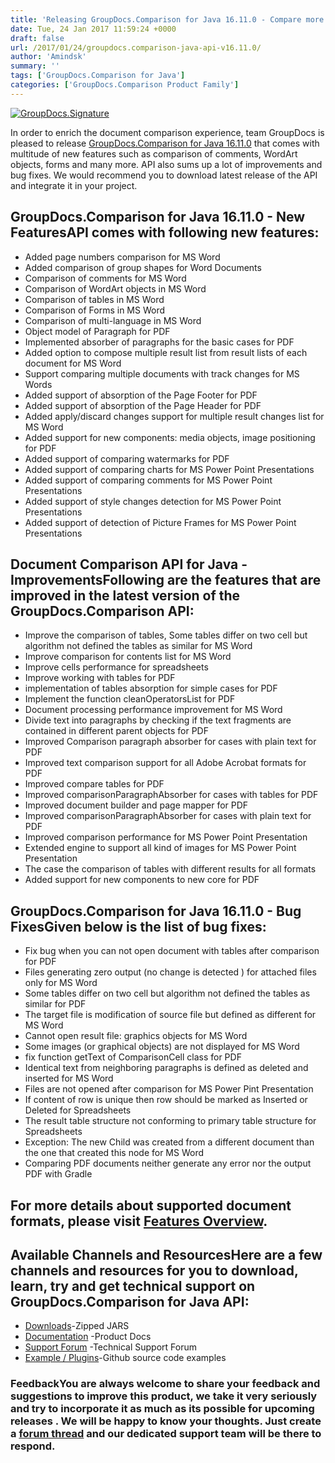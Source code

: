 ```yaml
---
title: 'Releasing GroupDocs.Comparison for Java 16.11.0 - Compare more than just Text in Documents'
date: Tue, 24 Jan 2017 11:59:24 +0000
draft: false
url: /2017/01/24/groupdocs.comparison-java-api-v16.11.0/
author: 'Amindsk'
summary: ''
tags: ['GroupDocs.Comparison for Java']
categories: ['GroupDocs.Comparison Product Family']
---
```


[![GroupDocs.Signature](https://blog.groupdocs.com/wp-content/uploads/sites/4/2016/09/java-comparison-logo.png)](https://www.groupdocs.com/products/comparison/java)

In order to enrich the document comparison experience, team GroupDocs is pleased to release [GroupDocs.Comparison for Java 16.11.0](https://www.groupdocs.com/products/comparison/java) that comes with multitude of new features such as comparison of comments, WordArt objects, forms and many more. API also sums up a lot of improvements and bug fixes. We would recommend you to download latest release of the API and integrate it in your project.

## GroupDocs.Comparison for Java 16.11.0 - New FeaturesAPI comes with following new features:

*   Added page numbers comparison for MS Word
*   Added comparison of group shapes for Word Documents
*   Comparison of comments for MS Word
*   Comparison of WordArt objects in MS Word
*   Comparison of tables in MS Word
*   Comparison of Forms in MS Word
*   Comparison of multi-language in MS Word
*   Object model of Paragraph for PDF
*   Implemented absorber of paragraphs for the basic cases for PDF
*   Added option to compose multiple result list from result lists of each document for MS Word
*   Support comparing multiple documents with track changes for MS Words
*   Added support of absorption of the Page Footer for PDF
*   Added support of absorption of the Page Header for PDF
*   Added apply/discard changes support for multiple result changes list for MS Word
*   Added support for new components: media objects, image positioning for PDF
*   Added support of comparing watermarks for PDF
*   Added support of comparing charts for MS Power Point Presentations
*   Added support of comparing comments for MS Power Point Presentations
*   Added support of style changes detection for MS Power Point Presentations
*   Added support of detection of Picture Frames for MS Power Point Presentations

## Document Comparison API for Java - ImprovementsFollowing are the features that are improved in the latest version of the **GroupDocs.Comparison API**:

*   Improve the comparison of tables, Some tables differ on two cell but algorithm not defined the tables as similar for MS Word
*   Improve comparison for contents list for MS Word
*   Improve cells performance for spreadsheets
*   Improve working with tables for PDF
*   implementation of tables absorption for simple cases for PDF
*   Implement the function cleanOperatorsList for PDF
*   Document processing performance improvement for MS Word
*   Divide text into paragraphs by checking if the text fragments are contained in different parent objects for PDF
*   Improved Comparison paragraph absorber for cases with plain text for PDF
*   Improved text comparison support for all Adobe Acrobat formats for PDF
*   Improved compare tables for PDF
*   Improved comparisonParagraphAbsorber for cases with tables for PDF
*   Improved document builder and page mapper for PDF
*   Improved comparisonParagraphAbsorber for cases with plain text for PDF
*   Improved comparison performance for MS Power Point Presentation
*   Extended engine to support all kind of images for MS Power Point Presentation
*   The case the comparison of tables with different results for all formats
*   Added support for new components to new core for PDF

## GroupDocs.Comparison for Java 16.11.0 - Bug FixesGiven below is the list of bug fixes:

*   Fix bug when you can not open document with tables after comparison for PDF
*   Files generating zero output (no change is detected ) for attached files only for MS Word
*   Some tables differ on two cell but algorithm not defined the tables as similar for PDF
*   The target file is modification of source file but defined as different for MS Word
*   Cannot open result file: graphics objects for MS Word
*   Some images (or graphical objects) are not displayed for MS Word
*   fix function getText of ComparisonCell class for PDF
*   Identical text from neighboring paragraphs is defined as deleted and inserted for MS Word
*   Files are not opened after comparison for MS Power Pint Presentation
*   If content of row is unique then row should be marked as Inserted or Deleted for Spreadsheets
*   The result table structure not conforming to primary table structure for Spreadsheets
*   Exception: The new Child was created from a different document than the one that created this node for MS Word
*   Comparing PDF documents neither generate any error nor the output PDF with Gradle

## For more details about supported document formats, please visit [Features Overview](https://www.groupdocs.com/docs/display/comparisonjava/Supported+Document+Formats).

## Available Channels and ResourcesHere are a few channels and resources for you to download, learn, try and get technical support on **GroupDocs.Comparison for Java API**:

*   [Downloads](http://downloads.groupdocs.com/comparison/java "Dwonloads")\-Zipped JARS
*   [Documentation](http://groupdocs.com/docs/display/comparisonjava/Home "Product Documentation") -Product Docs
*   [Support Forum](http://www.groupdocs.com/Community/forums/groupdocs.comparison-product-family/9/showforum.aspx "GroupDocs.Comparison for Java Forum") -Technical Support Forum
*   [Example / Plugins](https://github.com/groupdocs-comparison/GroupDocs.Comparison-for-java "GroupDocs.Comparison for Java Github")\-Github source code examples

### FeedbackYou are always welcome to share your feedback and suggestions to improve this product, we take it very seriously and try to incorporate it as much as its possible for upcoming releases . We will be happy to know your thoughts. Just create a [forum thread](http://www.groupdocs.com/Community/forums/groupdocs.comparison-product-family/9/showforum.aspx) and our dedicated support team will be there to respond.





